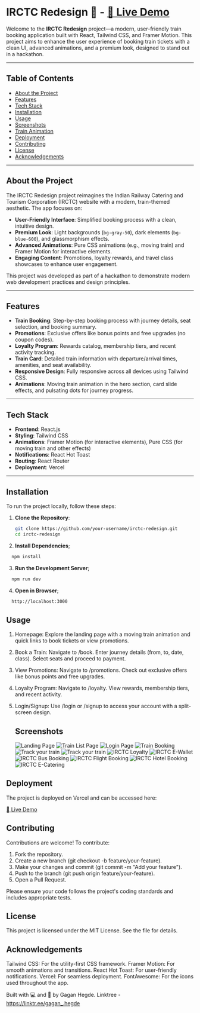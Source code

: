 # IRCTC Redesign 🚂 - [🔗 Live Demo](https://irctc-co-redesign.vercel.app/)

Welcome to the **IRCTC Redesign** project—a modern, user-friendly train booking application built with React, Tailwind CSS, and Framer Motion. This project aims to enhance the user experience of booking train tickets with a clean UI, advanced animations, and a premium look, designed to stand out in a hackathon.


---

## Table of Contents

- [About the Project](#about-the-project)
- [Features](#features)
- [Tech Stack](#tech-stack)
- [Installation](#installation)
- [Usage](#usage)
- [Screenshots](#screenshots)
- [Train Animation](#train-animation)
- [Deployment](#deployment)
- [Contributing](#contributing)
- [License](#license)
- [Acknowledgements](#acknowledgements)

---

## About the Project

The IRCTC Redesign project reimagines the Indian Railway Catering and Tourism Corporation (IRCTC) website with a modern, train-themed aesthetic. The app focuses on:

- **User-Friendly Interface**: Simplified booking process with a clean, intuitive design.
- **Premium Look**: Light backgrounds (`bg-gray-50`), dark elements (`bg-blue-600`), and glassmorphism effects.
- **Advanced Animations**: Pure CSS animations (e.g., moving train) and Framer Motion for interactive elements.
- **Engaging Content**: Promotions, loyalty rewards, and travel class showcases to enhance user engagement.

This project was developed as part of a hackathon to demonstrate modern web development practices and design principles.

---

## Features

- **Train Booking**: Step-by-step booking process with journey details, seat selection, and booking summary.
- **Promotions**: Exclusive offers like bonus points and free upgrades (no coupon codes).
- **Loyalty Program**: Rewards catalog, membership tiers, and recent activity tracking.
- **Train Card**: Detailed train information with departure/arrival times, amenities, and seat availability.
- **Responsive Design**: Fully responsive across all devices using Tailwind CSS.
- **Animations**: Moving train animation in the hero section, card slide effects, and pulsating dots for journey progress.

---

## Tech Stack

- **Frontend**: React.js
- **Styling**: Tailwind CSS
- **Animations**: Framer Motion (for interactive elements), Pure CSS (for moving train and other effects)
- **Notifications**: React Hot Toast
- **Routing**: React Router
- **Deployment**: Vercel

---

## Installation

To run the project locally, follow these steps:

1. **Clone the Repository**:

   ```bash
   git clone https://github.com/your-username/irctc-redesign.git
   cd irctc-redesign
   ```

2. **Install Dependencies**;

```bash
  npm install
```

3. **Run the Development Server**;

```bash
  npm run dev

```

4. **Open in Browser**;

```bash
  http://localhost:3000

```

## Usage

1. Homepage: Explore the landing page with a moving train animation and quick links to book tickets or view promotions.
2. Book a Train:
   Navigate to /book.
   Enter journey details (from, to, date, class).
   Select seats and proceed to payment.
3. View Promotions:
   Navigate to /promotions.
   Check out exclusive offers like bonus points and free upgrades.
4. Loyalty Program:
   Navigate to /loyalty.
   View rewards, membership tiers, and recent activity.
5. Login/Signup:
   Use /login or /signup to access your account with a split-screen design.

   ## Screenshots
   ![Landing Page](https://github.com/user-attachments/assets/a300568b-2e41-4bf1-9757-10a274d4414a)
   ![Train List Page](https://github.com/user-attachments/assets/a129f338-687e-4a9d-ac21-f28ae423ecfd)
   ![Login Page](https://github.com/user-attachments/assets/623e9795-b85c-4dda-9022-d31959e5987e)
   ![Train Booking](https://github.com/user-attachments/assets/67ec01e2-6a23-4e30-9d0a-44941f4e3e3c)
   ![Track your train](https://github.com/user-attachments/assets/415e7cfa-e001-4f57-9441-c5d546e21f02)
   ![Track your train](https://github.com/user-attachments/assets/107c982a-de41-48c7-b99c-5970ed1d2c6e)
   ![IRCTC Loyalty](https://github.com/user-attachments/assets/92ba394b-4230-4445-bb2e-210387d7f354)
   ![IRCTC E-Wallet](https://github.com/user-attachments/assets/4a9acda9-6f5e-46de-b96d-ba806338edf5)
   ![IRCTC Bus Booking](https://github.com/user-attachments/assets/98adfeb0-dfc3-4097-bd85-e2b2ccd6b46f)
   ![IRCTC Flight Booking](https://github.com/user-attachments/assets/cdec287b-625e-496f-9745-2b42efc2faf1)
   ![IRCTC Hotel Booking](https://github.com/user-attachments/assets/60cde5ce-b17d-41fc-98e8-b184ec61c856)
   ![IRCTC E-Catering](https://github.com/user-attachments/assets/78dea032-b26e-49df-87be-c1c71aeac386)

   

   
## Deployment

The project is deployed on Vercel and can be accessed here:

[🔗 Live Demo](https://irctc-co-redesign.vercel.app/)

## Contributing

Contributions are welcome! To contribute:

1.  Fork the repository.
2.  Create a new branch (git checkout -b feature/your-feature).
3.  Make your changes and commit (git commit -m "Add your feature").
4.  Push to the branch (git push origin feature/your-feature).
5.  Open a Pull Request.

Please ensure your code follows the project's coding standards and includes appropriate tests.

## License

This project is licensed under the MIT License. See the file for details.

## Acknowledgements

Tailwind CSS: For the utility-first CSS framework.
Framer Motion: For smooth animations and transitions.
React Hot Toast: For user-friendly notifications.
Vercel: For seamless deployment.
FontAwesome: For the icons used throughout the app.

Built with 💻 and 🚂 by Gagan Hegde.
Linktree - https://linktr.ee/gagan_.hegde
